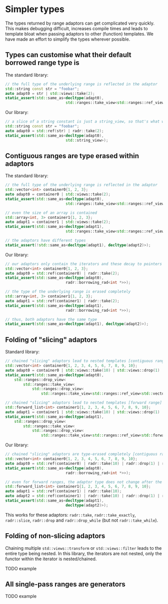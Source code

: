# Simpler types

The types returned by range adaptors can get complicated very quickly. This makes debugging difficult, increases
compile times and leads to template bloat when passing adaptors to other (function) templates.
We have made an effort to simplify the types wherever possible.

## Types can customise what their default borrowed range type is

The standard library:

```cpp
// the full type of the underlying range is reflected in the adaptor
std::string const str = "foobar";
auto adapt0 = str | std::views::take(2);
static_assert(std::same_as<decltype(adapt0),
                           std::ranges::take_view<std::ranges::ref_view<std::string const>>);
```

Our library:

```cpp
// a slice of a string constant is just a string_view, so that's what we return
std::string const str = "foobar";
auto adapt0 = std::ref(str) | radr::take(2);
static_assert(std::same_as<decltype(adapt0),
                           std::string_view>);
```


## Contiguous ranges are type erased within adaptors

The standard library:

```cpp
// the full type of the underlying range is reflected in the adaptor
std::vector<int> container0{1, 2, 3};
auto adapt0 = container0 | std::views::take(2);
static_assert(std::same_as<decltype(adapt0),
                           std::ranges::take_view<std::ranges::ref_view<std::vector<int>>>);

// even the size of an array is contained
std::array<int, 3> container1{1, 2, 3};
auto adapt1 = container1 | std::views::take(2);
static_assert(std::same_as<decltype(adapt1),
                           std::ranges::take_view<std::ranges::ref_view<std::array<int, 3>>>);

// the adaptors have different types
static_assert(!std::same_as<decltype(adapt1), decltype(adapt2)>);
```

Our library:

```cpp
// our adaptors only contain the iterators and these decay to pointers for contiguous ranges
std::vector<int> container0{1, 2, 3};
auto adapt0 = std::ref(container0) | radr::take(2);
static_assert(std::same_as<decltype(adapt0),
                           radr::borrowing_rad<int *>>);

// the type of the underlying range is erased completely
std::array<int, 3> container1{1, 2, 3};
auto adapt1 = std::ref(container1) | radr::take(2);
static_assert(std::same_as<decltype(adapt1),
                           radr::borrowing_rad<int *>>);

// thus, both adaptors have the same type
static_assert(std::same_as<decltype(adapt1), decltype(adapt2)>);
```

## Folding of "slicing" adaptors

Standard library:

```cpp
// chained "slicing" adaptors lead to nested templates [contiguous range]
std::vector<int> container0{1, 2, 3, 4, 5, 6, 7, 8, 9, 10};
auto adapt0 = container0 | std::views::take(10) | std::views::drop(1) | std::views::take(5) | std::views::drop(2);
static_assert(std::same_as<decltype(adapt0),
    std::ranges::drop_view<
        std::ranges::take_view<
            std::ranges::drop_view<
                std::ranges::take_view<std::ranges::ref_view<std::vector<int>>>>>>);

// chained "slicing" adaptors lead to nested templates [forward range]
std::forward_list<int> container1{1, 2, 3, 4, 5, 6, 7, 8, 9, 10};
auto adapt1 = container1 | std::views::take(10) | std::views::drop(1) | std::views::take(5) | std::views::drop(2);
static_assert(std::same_as<decltype(adapt1),
    std::ranges::drop_view<
        std::ranges::take_view<
            std::ranges::drop_view<
                std::ranges::take_view<std::ranges::ref_view<std::forward_list<int>>>>>>);

```

Our library:

```cpp
// chained "slicing" adaptors are type-erased completely [contiguous range]
std::vector<int> container0{1, 2, 3, 4, 5, 6, 7, 8, 9, 10};
auto adapt0 = std::ref(container0) | radr::take(10) | radr::drop(1) | radr::take(5) | radr::drop(2);
static_assert(std::same_as<decltype(adapt0),
                           radr::borrowing_rad<int *>>);

// even for forward ranges, the adaptor type does not change after the first take()
std::forward_list<int> container1{1, 2, 3, 4, 5, 6, 7, 8, 9, 10};
auto adapt1 = std::ref(container1) | radr::take(10);
auto adapt2 = std::ref(container1) | radr::take(10) | radr::drop(1) | radr::take(5) | radr::drop(2);
static_assert(std::same_as<decltype(adapt1),
                           decltype(adapt2)>);
```

This works for these adaptors: `radr::take`, `radr::take_exactly`, `radr::slice`, `radr::drop` and `radr::drop_while`
(but not `radr::take_while`).

## Folding of non-slicing adaptors

Chaining multiple `std::views::transform` or `std::views::filter` leads to the entire type being nested.
In this library, the iterators are not nested, only the functor within the iterator is nested/chained.

TODO example

## All single-pass ranges are generators

TODO example
